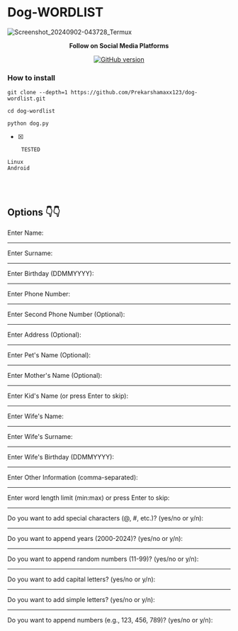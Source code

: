 # Dog-WORDLIST
![Screenshot_20240902-043728_Termux](https://github.com/user-attachments/assets/319931de-ba19-41ea-8542-b1e92195d133)




<p align="center">
  <b> Follow on Social Media Platforms </b>
</p>


<p align="center">
<p align="center">
<a href="[https://www.facebook.com/markmudiyansegeprekarsha)"><img title="GitHub version"        src="https://img.shields.io/badge/-Facebook-blue" ></a> 
</p>


 ### How to install
  
```
git clone --depth=1 https://github.com/Prekarshamaxx123/dog-wordlist.git

cd dog-wordlist

python dog.py
```
- [x]      TESTED
```
Linux
Android 
```
<br>  
<br>

## Options 👇👇

Enter Name: 
__________________________________________________
Enter Surname:
__________________________________________________
Enter Birthday (DDMMYYYY):
__________________________________________________
Enter Phone Number:
__________________________________________________
Enter Second Phone Number (Optional):
__________________________________________________
Enter Address (Optional):
__________________________________________________
Enter Pet's Name (Optional):
__________________________________________________
Enter Mother's Name (Optional):
__________________________________________________
Enter Kid's Name (or press Enter to skip):
__________________________________________________
Enter Wife's Name:
__________________________________________________
Enter Wife's Surname:
__________________________________________________
Enter Wife's Birthday (DDMMYYYY):
__________________________________________________
Enter Other Information (comma-separated):
__________________________________________________
Enter word length limit (min:max) or press Enter to skip:
__________________________________________________
Do you want to add special characters (@, #, etc.)? (yes/no or y/n):
__________________________________________________
Do you want to append years (2000-2024)? (yes/no or y/n):
__________________________________________________
Do you want to append random numbers (11-99)? (yes/no or y/n):
__________________________________________________
Do you want to add capital letters? (yes/no or y/n):
__________________________________________________
Do you want to add simple letters? (yes/no or y/n):
__________________________________________________
Do you want to append numbers (e.g., 123, 456, 789)? (yes/no or y/n):
